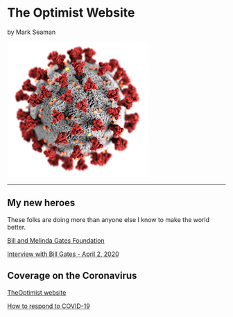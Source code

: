 # The Optimist Website

by Mark Seaman

![](img/coronavirus.png)

---


## My new heroes

These folks are doing more than anyone else I know to make the world better.

[Bill and Melinda Gates Foundation](https://www.gatesfoundation.org/)

[Interview with Bill Gates - April 2, 2020](https://www.cbsnews.com/video/extended-interview-bill-gates-on-coronavirus-pandemic/)


## Coverage on the Coronavirus 

[TheOptimist website](https://www.gatesfoundation.org/TheOptimist/coronavirus)

[How to respond to COVID-19](https://www.gatesnotes.com/Health/How-to-respond-to-COVID-19)

